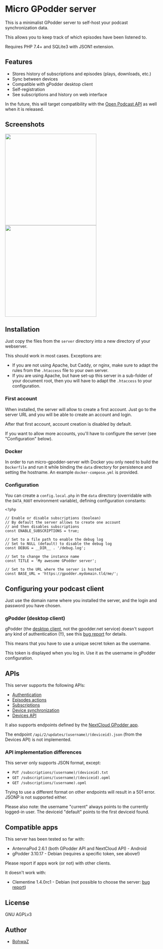 # Micro GPodder server

This is a minimalist GPodder server to self-host your podcast synchronization data.

This allows you to keep track of which episodes have been listened to.

Requires PHP 7.4+ and SQLite3 with JSON1 extension.

## Features

* Stores history of subscriptions and episodes (plays, downloads, etc.)
* Sync between devices
* Compatible with gPodder desktop client
* Self-registration
* See subscriptions and history on web interface

In the future, this will target compatibility with the [Open Podcast API](https://openpodcastapi.org) as well when it is released.

## Screenshots

<img src="https://github.com/bohwaz/micro-gpodder-server/assets/584819/016b835d-2afe-47ef-86f0-dd8acc51aa89" height=300 /> <img src="https://github.com/bohwaz/micro-gpodder-server/assets/584819/45da98da-ded1-44b3-9607-c114c3fd7dbc" height=300 />

## Installation

Just copy the files from the `server` directory into a new directory of your webserver.

This should work in most cases. Exceptions are:

* If you are not using Apache, but Caddy, or nginx, make sure to adapt the rules from the `.htaccess` file to your own server.
* If you are using Apache, but have set-up this server in a sub-folder of your document root, then you will have to adapt the `.htaccess` to your configuration.

### First account

When installed, the server will allow to create a first account. Just go to the server URL and you will be able to create an account and login.

After that first account, account creation is disabled by default.

If you want to allow more accounts, you'll have to configure the server (see "Configuration" below).

### Docker

In order to run micro-gpodder-server with Docker you only need to build the `Dockerfile` and run it while binding the `data` directory for persistence and setting the hostname. An example `docker-compose.yml` is provided.

### Configuration

You can create a `config.local.php` in the `data` directory (overridable with the `DATA_ROOT` environment variable), defining configuration constants:

```
<?php

// Enable or disable subscriptions (boolean)
// By default the server allows to create one account
// and then disables subscriptions
const ENABLE_SUBSCRIPTIONS = true;

// Set to a file path to enable the debug log
// Set to NULL (default) to disable the debug log
const DEBUG = __DIR__ . '/debug.log';

// Set to change the instance name
const TITLE = 'My awesome GPodder server';

// Set to the URL where the server is hosted
const BASE_URL = 'https://gpodder.mydomain.tld/me/';
```

## Configuring your podcast client

Just use the domain name where you installed the server, and the login and password you have chosen.

### gPodder (desktop client)

gPodder (the [desktop client](https://gpodder.github.io), not the gpodder.net service) doesn't support any kind of authentication (!!), see this [bug report](https://github.com/gpodder/gpodder/issues/1358) for details.

This means that you have to use a unique secret token as the username.

This token is displayed when you log in. Use it as the username in gPodder configuration.

## APIs

This server supports the following APIs:

* [Authentication](https://gpoddernet.readthedocs.io/en/latest/api/reference/auth.html)
* [Episodes actions](https://gpoddernet.readthedocs.io/en/latest/api/reference/events.html)
* [Subscriptions](https://gpoddernet.readthedocs.io/en/latest/api/reference/subscriptions.html)
* [Device synchronization](https://gpoddernet.readthedocs.io/en/latest/api/reference/sync.html)
* [Devices API](https://gpoddernet.readthedocs.io/en/latest/api/reference/devices.html)

It also supports endpoints defined by the [NextCloud GPodder app](https://github.com/thrillfall/nextcloud-gpodder).

The endpoint `/api/2/updates/(username)/(deviceid).json` (from the Devices API) is not implemented.

### API implementation differences

This server only supports JSON format, except:

* `PUT /subscriptions/(username)/(deviceid).txt`
* `GET /subscriptions/(username)/(deviceid).opml`
* `GET /subscriptions/(username).opml`

Trying to use a different format on other endpoints will result in a 501 error. JSONP is not supported either.

Please also note: the username "current" always points to the currently logged-in user. The deviceid "default" points to the first deviceid found.

## Compatible apps

This server has been tested so far with:

* AntennaPod 2.6.1 (both GPodder API and NextCloud API) - Android
* gPodder 3.10.17 - Debian (requires a specific token, see above!)

Please report if apps work (or not) with other clients.

It doesn't work with:

* Clementine 1.4.0rc1 - Debian (not possible to choose the server: [bug report](https://github.com/clementine-player/Clementine/issues/7202))

## License

GNU AGPLv3

## Author

* [BohwaZ](https://bohwaz.net/)
